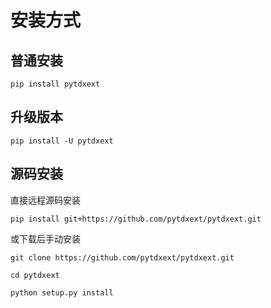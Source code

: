 # 安装方式

## 普通安装

```shell
pip install pytdxext
```

## 升级版本

```shell
pip install -U pytdxext
```

## 源码安装

直接远程源码安装

```shell
pip install git+https://github.com/pytdxext/pytdxext.git
```

或下载后手动安装

```shell
git clone https://github.com/pytdxext/pytdxext.git

cd pytdxext

python setup.py install
```
